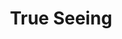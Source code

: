 ---
title: "True Seeing"

spell:
  schools:
    - name:        "Divination"
      subschools:  []
      descriptors: []
  classes:
    - name: "Cleric"
      abbr: "Clr"
      level: 5
    - name: "Druid"
      abbr: "Drd"
      level: 7
    - name: "Sorcerer/Wizard"
      abbr: "Sor/Wiz"
      level: 6
  domains:
    - name:  "Knowledge"
      abbr:  "Knowledge"
      level: 5
  components:         [V, S, M]
  castingTime:        "1 standard action"
  range:              "Touch"
  target:             "Creature touched"
  duration:           "1 min./level"
  savingThrow:        "Will negates (harmless)"
  spellResistance:    "Yes (harmless)"
  materialComponents: ["An ointment for the eyes that costs 250 gp and is made from mushroom powder, saffron, and fat."]
  description:        |
    You confer on the subject the ability to see all things as they actually are. The subject sees through normal and magical darkness, notices secret doors hidden by magic, sees the exact locations of creatures or objects under blur or displacement effects, sees invisible creatures or objects normally, sees through illusions, and sees the true form of polymorphed, changed, or transmuted things. Further, the subject can focus its vision to see into the Ethereal Plane (but not into extradimensional spaces). The range of true seeing conferred is 120 feet.

    True seeing, however, does not penetrate solid objects. It in no way confers X-ray vision or its equivalent. It does not negate concealment, including that caused by fog and the like. True seeing does not help the viewer see through mundane disguises, spot creatures who are simply hiding, or notice secret doors hidden by mundane means. In addition, the spell effects cannot be further enhanced with known magic, so one cannot use true seeing through a {% wondrous_item_link crystal-ball %} or in conjunction with {% spell_link clairaudience-clairvoyance %}.
---